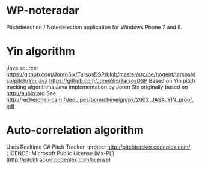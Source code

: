WP-noteradar
=================

Pitchdetection / Notedetection application for Windows Phone 7 and 8.

Yin algorithm
===

Java source: https://github.com/JorenSix/TarsosDSP/blob/master/src/be/hogent/tarsos/dsp/pitch/Yin.java
https://github.com/JorenSix/TarsosDSP
Based on Yin pitch tracking algorithms Java implementation by Joren Six
originally based on http://aubio.org 
See http://recherche.ircam.fr/equipes/pcm/cheveign/ps/2002_JASA_YIN_proof.pdf
  
Auto-correlation algorithm
===

Uses Realtime C# Pitch Tracker -project
http://pitchtracker.codeplex.com/
LICENCE: Microsoft Public License (Ms-PL) (http://pitchtracker.codeplex.com/license)
     
